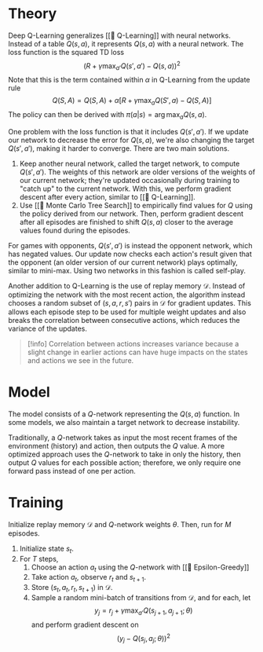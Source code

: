 # Theory
Deep Q-Learning generalizes [[🔭 Q-Learning]] with neural networks. Instead of a table $Q(s, a)$, it represents $Q(s, a)$ with a neural network. The loss function is the squared TD loss $$(R+\gamma\max_{a'}Q(s',a') - Q(s,a))^2$$ Note that this is the term contained within $\alpha$ in Q-Learning from the update rule $$Q(S,A) = Q(S,A) + \alpha[R + \gamma \max_a Q(S', a) - Q(S, A)]$$
The policy can then be derived with $\pi(a \vert s) = \arg\max_a Q(s, a)$.

One problem with the loss function is that it includes $Q(s', a')$. If we update our network to decrease the error for $Q(s, a)$, we're also changing the target $Q(s', a')$, making it harder to converge. There are two main solutions.
1. Keep another neural network, called the target network, to compute $Q(s', a')$. The weights of this network are older versions of the weights of our current network; they're updated occasionally during training to "catch up" to the current network. With this, we perform gradient descent after every action, similar to [[🔭 Q-Learning]].
2. Use [[🌲 Monte Carlo Tree Search]] to empirically find values for $Q$ using the policy derived from our network. Then, perform gradient descent after all episodes are finished to shift $Q(s, a)$ closer to the average values found during the episodes.

For games with opponents, $Q(s', a')$ is instead the opponent network, which has negated values. Our update now checks each action's result given that the opponent (an older version of our current network) plays optimally, similar to mini-max. Using two networks in this fashion is called self-play.

Another addition to Q-Learning is the use of replay memory $\mathcal{D}$. Instead of optimizing the network with the most recent action, the algorithm instead chooses a random subset of $(s, a, r, s')$ pairs in $\mathcal{D}$ for gradient updates. This allows each episode step to be used for multiple weight updates and also breaks the correlation between consecutive actions, which reduces the variance of the updates.

> [!info]
> Correlation between actions increases variance because a slight change in earlier actions can have huge impacts on the states and actions we see in the future.

# Model
The model consists of a $Q$-network representing the $Q(s, a)$ function. In some models, we also maintain a target network to decrease instability.

Traditionally, a $Q$-network takes as input the most recent frames of the environment (history) and action, then outputs the $Q$ value. A more optimized approach uses the $Q$-network to take in only the history, then output $Q$ values for each possible action; therefore, we only require one forward pass instead of one per action.

# Training
Initialize replay memory $\mathcal{D}$ and $Q$-network weights $\theta$. Then, run for $M$ episodes.
1. Initialize state $s_t$.
2. For $T$ steps,
	1. Choose an action $a_t$ using the $Q$-network with [[🎲 Epsilon-Greedy]]
	2. Take action $a_t$, observe $r_t$ and $s_{t+1}$.
	3. Store $(s_t, a_t, r_t, s_{t+1})$ in $\mathcal{D}$.
	4. Sample a random mini-batch of transitions from $\mathcal{D}$, and for each, let $$y_j = r_j + \gamma\max_{a'}Q(s_{j+1}, a_{j+1}; \theta)$$ and perform gradient descent on $$(y_j - Q(s_j, a_j; \theta))^2$$